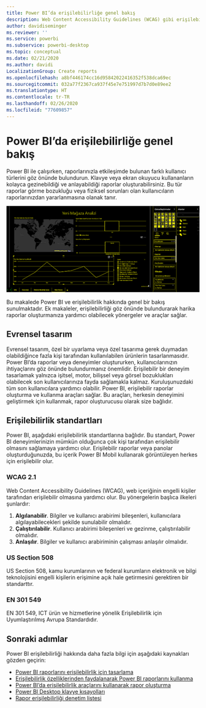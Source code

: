 ```yaml
---
title: Power BI’da erişilebilirliğe genel bakış
description: Web Content Accessibility Guidelines (WCAG) gibi erişilebilir Power BI Desktop raporları oluşturmaya yönelik özellikler ve öneriler
author: davidiseminger
ms.reviewer: ''
ms.service: powerbi
ms.subservice: powerbi-desktop
ms.topic: conceptual
ms.date: 02/21/2020
ms.author: davidi
LocalizationGroup: Create reports
ms.openlocfilehash: a8bf446174cc16d95842022416352f538dca69ec
ms.sourcegitcommit: 032a77f2367ca937f45e7e751997d7b7d0e89ee2
ms.translationtype: HT
ms.contentlocale: tr-TR
ms.lasthandoff: 02/26/2020
ms.locfileid: "77609857"
---
```

# <a name="overview-of-accessibility-in-power-bi"></a>Power BI’da erişilebilirliğe genel bakış

Power BI ile çalışırken, raporlarınızla etkileşimde bulunan farklı kullanıcı türlerini göz önünde bulundurun. Klavye veya ekran okuyucu kullananların kolayca gezinebildiği ve anlayabildiği raporlar oluşturabilirsiniz. Bu tür raporlar görme bozukluğu veya fiziksel sorunları olan kullanıcıların raporlarınızdan yararlanmasına olanak tanır.

![Yüksek karşıtlık pencere ayarları](media/desktop-accessibility/accessibility-05b.png)

Bu makalede Power BI ve erişilebilirlik hakkında genel bir bakış sunulmaktadır. Ek makaleler, erişilebilirliği göz önünde bulundurarak harika raporlar oluşturmanıza yardımcı olabilecek yönergeler ve araçlar sağlar.

## <a name="universal-design"></a>Evrensel tasarım

Evrensel tasarım, özel bir uyarlama veya özel tasarıma gerek duymadan olabildiğince fazla kişi tarafından kullanılabilen ürünlerin tasarlanmasıdır. Power BI’da raporlar veya deneyimler oluştururken, kullanıcılarınızın ihtiyaçlarını göz önünde bulundurmanız önemlidir. Erişilebilir bir deneyim tasarlamak yalnızca işitsel, motor, bilişsel veya görsel bozuklukları olabilecek son kullanıcılarınıza fayda sağlamakla kalmaz. Kuruluşunuzdaki tüm son kullanıcılara yardımcı olabilir. Power BI, erişilebilir raporlar oluşturma ve kullanma araçları sağlar. Bu araçları, herkesin deneyimini geliştirmek için kullanmak, rapor oluşturucusu olarak size bağlıdır.

## <a name="accessibility-standards"></a>Erişilebilirlik standartları

Power BI, aşağıdaki erişilebilirlik standartlarına bağlıdır. Bu standart, Power BI deneyimlerinizin mümkün olduğunca çok kişi tarafından erişilebilir olmasını sağlamaya yardımcı olur. Erişilebilir raporlar veya panolar oluşturduğunuzda, bu içerik Power BI Mobil kullanarak görüntüleyen herkes için erişilebilir olur.

### <a name="wcag-21"></a>WCAG 2.1

Web Content Accessibility Guidelines (WCAG), web içeriğinin engelli kişiler tarafından erişilebilir olmasına yardımcı olur. Bu yönergelerin başlıca ilkeleri şunlardır:

1. **Algılanabilir**. Bilgiler ve kullanıcı arabirimi bileşenleri, kullanıcılara algılayabilecekleri şekilde sunulabilir olmalıdır.
2. **Çalıştırılabilir**. Kullanıcı arabirimi bileşenleri ve gezinme, çalıştırılabilir olmalıdır.
3. **Anlaşılır**. Bilgiler ve kullanıcı arabiriminin çalışması anlaşılır olmalıdır.

### <a name="us-section-508"></a>US Section 508

US Section 508, kamu kurumlarının ve federal kurumların elektronik ve bilgi teknolojisini engelli kişilerin erişimine açık hale getirmesini gerektiren bir standarttır.

### <a name="en-301-549"></a>EN 301 549

EN 301 549, ICT ürün ve hizmetlerine yönelik Erişilebilirlik için Uyumlaştırılmış Avrupa Standardıdır.  

## <a name="next-steps"></a>Sonraki adımlar

Power BI erişilebilirliği hakkında daha fazla bilgi için aşağıdaki kaynakları gözden geçirin:

* [Power BI raporlarını erişilebilirlik için tasarlama](desktop-accessibility-creating-reports.md)
* [Erişilebilirlik özelliklerinden faydalanarak Power BI raporlarını kullanma](desktop-accessibility-consuming-tools.md)
* [Power BI’da erişilebilirlik araçlarını kullanarak rapor oluşturma](desktop-accessibility-creating-tools.md)
* [Power BI Desktop klavye kısayolları](desktop-accessibility-keyboard-shortcuts.md)
* [Rapor erişilebilirliği denetim listesi](desktop-accessibility-creating-reports.md#report-accessibility-checklist)


